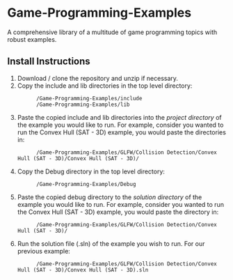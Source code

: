 # Game-Programming-Examples
A comprehensive library of a multitude of game programming topics with robust examples.
## Install Instructions
1. Download / clone the repository and unzip if necessary.
2. Copy the include and lib directories in the top level directory:
      ```
            /Game-Programming-Examples/include
            /Game-Programming-Examples/lib
      ```
3. Paste the copied include and lib directories into the *project directory* of the example you would like to run. For example, consider you wanted to run the Convex Hull (SAT - 3D) example, you would paste the directories in:
      ```
            /Game-Programming-Examples/GLFW/Collision Detection/Convex Hull (SAT - 3D)/Convex Hull (SAT - 3D)/
      ```
4. Copy the Debug directory in the top level directory:
      ```
            /Game-Programming-Examples/Debug
      ```
5. Paste the copied debug directory to the *solution directory* of the example you would like to run. For example, consider you wanted to run the Convex Hull (SAT - 3D) example, you would paste the directory in:
      ```
            /Game-Programming-Examples/GLFW/Collision Detection/Convex Hull (SAT - 3D)/
      ```
6. Run the solution file (.sln) of the example you wish to run. For our previous example:
      ```
            /Game-Programming-Examples/GLFW/Collision Detection/Convex Hull (SAT - 3D)/Convex Hull (SAT - 3D).sln
      ```
